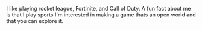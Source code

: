 I like playing rocket league, Fortinite, and Call of Duty.
A fun fact about me is that I play sports
I'm interested in making a game thats an open world and that you can explore it.

